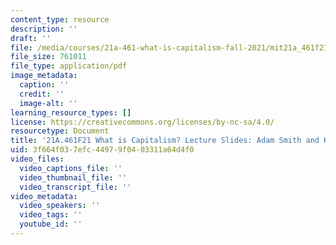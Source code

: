 ```yaml
---
content_type: resource
description: ''
draft: ''
file: /media/courses/21a-461-what-is-capitalism-fall-2021/mit21a_461f21_sess5.pdf
file_size: 761011
file_type: application/pdf
image_metadata:
  caption: ''
  credit: ''
  image-alt: ''
learning_resource_types: []
license: https://creativecommons.org/licenses/by-nc-sa/4.0/
resourcetype: Document
title: '21A.461F21 What is Capitalism? Lecture Slides: Adam Smith and Karl Marx'
uid: 3f664f03-7efc-4497-9f04-03311a64d4f0
video_files:
  video_captions_file: ''
  video_thumbnail_file: ''
  video_transcript_file: ''
video_metadata:
  video_speakers: ''
  video_tags: ''
  youtube_id: ''
---
```

